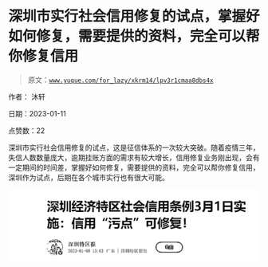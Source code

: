 # 深圳市实行社会信用修复的试点，掌握好如何修复，需要提供的资料，完全可以帮你修复信用

> 原文：[`www.yuque.com/for_lazy/xkrm14/lpv3r1cmaa8dbs4x`](https://www.yuque.com/for_lazy/xkrm14/lpv3r1cmaa8dbs4x)



作者： 沐轩 

日期：2023-01-11 

点赞数：22 

深圳市实行社会信用修复的试点，这是征信体系的一次较大突破。随着疫情三年，失信人数数量庞大，逾期挂账方面的需求有较大增长，信用修复业务刚出现，会有一定期间的时间差，掌握好如何修复，需要提供的资料，完全可以帮你修复信用，深圳作为试点，后期在各个城市实行也有很大可能。 

![](img/4f55738d6fbd4ec23e6cc189e53397b2.png)  

